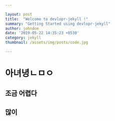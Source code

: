 ```yaml
---

layout: post
title:  "Welcome to devlopr-jekyll !"
summary: "Getting Started using devlopr-jekyll"
author: johndoe
date: '2019-05-22 14:35:23 +0530'
category: jekyll
thumbnail: /assets/img/posts/code.jpg

---
```


# 아녀녕ㄴㅁㅇ



## 조금 어렵다



## 많이